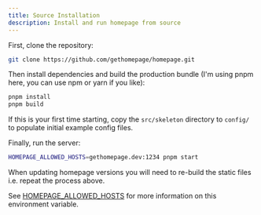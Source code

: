 ```yaml
---
title: Source Installation
description: Install and run homepage from source
---
```


First, clone the repository:

```bash
git clone https://github.com/gethomepage/homepage.git
```

Then install dependencies and build the production bundle (I'm using pnpm here, you can use npm or yarn if you like):

```bash
pnpm install
pnpm build
```

If this is your first time starting, copy the `src/skeleton` directory to `config/` to populate initial example config files.

Finally, run the server:

```bash
HOMEPAGE_ALLOWED_HOSTS=gethomepage.dev:1234 pnpm start
```

When updating homepage versions you will need to re-build the static files i.e. repeat the process above.

See [HOMEPAGE_ALLOWED_HOSTS](index.md#homepage_allowed_hosts) for more information on this environment variable.
